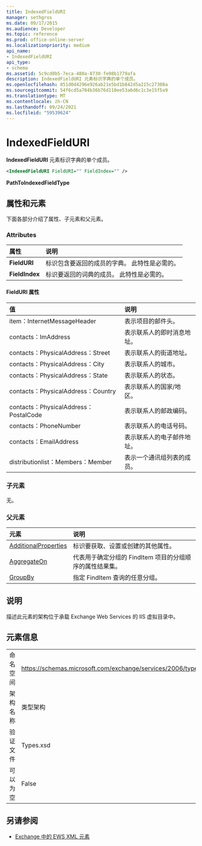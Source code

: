 ```yaml
---
title: IndexedFieldURI
manager: sethgros
ms.date: 09/17/2015
ms.audience: Developer
ms.topic: reference
ms.prod: office-online-server
ms.localizationpriority: medium
api_name:
- IndexedFieldURI
api_type:
- schema
ms.assetid: 5c9cd0b5-7eca-480a-8730-fe98b1779afa
description: IndexedFieldURI 元素标识字典的单个成员。
ms.openlocfilehash: 851d0d4296e926ab21e5bd1b842d5a215c27308a
ms.sourcegitcommit: 54f6cd5a704b36b76d110ee53a6d6c1c3e15f5a9
ms.translationtype: MT
ms.contentlocale: zh-CN
ms.lasthandoff: 09/24/2021
ms.locfileid: "59539624"
---
```

# <a name="indexedfielduri"></a>IndexedFieldURI

**IndexedFieldURI** 元素标识字典的单个成员。 
  
```xml
<IndexedFieldURI FieldURI="" FieldIndex="" />
```

 **PathToIndexedFieldType**
## <a name="attributes-and-elements"></a>属性和元素

下面各部分介绍了属性、子元素和父元素。
  
### <a name="attributes"></a>Attributes

|**属性**|**说明**|
|:-----|:-----|
|**FieldURI** <br/> |标识包含要返回的成员的字典。 此特性是必需的。  <br/> |
|**FieldIndex** <br/> |标识要返回的词典的成员。 此特性是必需的。  <br/> |
   
#### <a name="fielduri-attribute"></a>FieldURI 属性

|**值**|**说明**|
|:-----|:-----|
|item：InternetMessageHeader  <br/> |表示项目的邮件头。  <br/> |
|contacts：ImAddress  <br/> |表示联系人的即时消息地址。  <br/> |
|contacts：PhysicalAddress：Street  <br/> |表示联系人的街道地址。  <br/> |
|contacts：PhysicalAddress：City  <br/> |表示联系人的城市。  <br/> |
|contacts：PhysicalAddress：State  <br/> |表示联系人的状态。  <br/> |
|contacts：PhysicalAddress：Country  <br/> |表示联系人的国家/地区。  <br/> |
|contacts：PhysicalAddress：PostalCode  <br/> |表示联系人的邮政编码。  <br/> |
|contacts：PhoneNumber  <br/> |表示联系人的电话号码。  <br/> |
|contacts：EmailAddress  <br/> |表示联系人的电子邮件地址。  <br/> |
|distributionlist：Members：Member  <br/> |表示一个通讯组列表的成员。  <br/> |
   
### <a name="child-elements"></a>子元素

无。
  
### <a name="parent-elements"></a>父元素

|**元素**|**说明**|
|:-----|:-----|
|[AdditionalProperties](additionalproperties.md) <br/> |标识要获取、设置或创建的其他属性。  <br/> |
|[AggregateOn](aggregateon.md) <br/> |代表用于确定分组的 FindItem 项目的分组顺序的属性结果集。  <br/> |
|[GroupBy](groupby.md) <br/> |指定 FindItem 查询的任意分组。  <br/> |
   
## <a name="remarks"></a>说明

描述此元素的架构位于承载 Exchange Web Services 的 IIS 虚拟目录中。
  
## <a name="element-information"></a>元素信息

|||
|:-----|:-----|
|命名空间  <br/> |https://schemas.microsoft.com/exchange/services/2006/types  <br/> |
|架构名称  <br/> |类型架构  <br/> |
|验证文件  <br/> |Types.xsd  <br/> |
|可以为空  <br/> |False  <br/> |
   
## <a name="see-also"></a>另请参阅



- [Exchange 中的 EWS XML 元素](ews-xml-elements-in-exchange.md)

